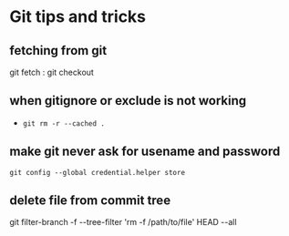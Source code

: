 # Git tips and tricks

## fetching from git

git fetch <remote-repo> <remote-branch>:<local-branch>
git checkout <local-branch>

## when gitignore or exclude is not working

* `git rm -r --cached .`

## make git never ask for usename and password
`git config --global credential.helper store`

## delete file from commit tree

git filter-branch -f --tree-filter 'rm -f /path/to/file' HEAD --all